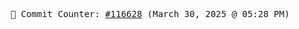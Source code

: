 <p align="center">
    <samp>
        📮 Commit Counter: <a href="https://github.com/Javascript-void0/Javascript-void0/commits/main">#116628</a> (March 30, 2025 @ 05:28 PM)
    </samp>
</p>